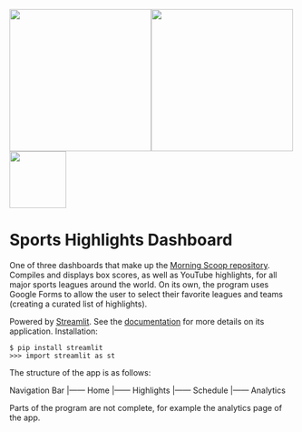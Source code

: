 <img src="https://upload.wikimedia.org/wikipedia/commons/e/e1/Logo_of_YouTube_%282015-2017%29.svg" width="250"><img src="https://streamlit.io/images/brand/streamlit-logo-primary-colormark-darktext.png" width="250"><img src="https://upload.wikimedia.org/wikipedia/commons/5/5b/Google_Forms_2020_Logo.svg" width="100">


# Sports Highlights Dashboard

One of three dashboards that make up the [Morning Scoop repository](https://github.com/iainmuir6/MorningScoop-Sports-News-Fantasy). Compiles and displays box scores, as well as YouTube highlights, for all major sports leagues around the world. On its own, the program uses Google Forms to allow the user to select their favorite leagues and teams (creating a curated list of highlights).
        
Powered by [Streamlit](https://docs.streamlit.io/en/stable/index.html). See the 
[documentation](https://docs.streamlit.io/en/stable/api.html) for more details on its application. Installation:

```
$ pip install streamlit
>>> import streamlit as st
```
The structure of the app is as follows:

Navigation Bar
  |—— Home
  |—— Highlights
  |—— Schedule
  |—— Analytics
  
Parts of the program are not complete, for example the analytics page of the app.
